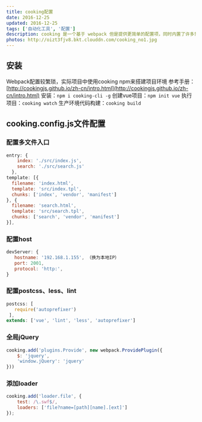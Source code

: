 ```yaml
---
title: cooking配置
date: 2016-12-25
updated: 2016-12-25
tags: ['自动化工具', '配置']
description: cooking 是一个基于 webpack 但是提供更简单的配置项，同时内置了许多常用配置的构建工具。
photos: http://oizt3fjv8.bkt.clouddn.com/cooking_no1.jpg
---
```


## 安装
Webpack配置较繁琐，实际项目中使用cooking npm来搭建项目环境
参考手册：[http://cookingjs.github.io/zh-cn/intro.html](http://cookingjs.github.io/zh-cn/intro.html)
安装：`npm i cooking-cli -g`
创建vue项目：`npm init vue`
执行项目：`cooking watch`
生产环境代码构建：`cooking build`

## cooking.config.js文件配置
### 配置多文件入口
```javascript
entry: {
    index: './src/index.js',
    search: './src/search.js'
  },
template: [{
  filename: 'index.html',
  template: 'src/index.tpl',
  chunks: ['index', 'vendor', 'manifest']
}, {
  filename: 'search.html',
  template: 'src/search.tpl',
  chunks: ['search', 'vendor', 'manifest']
}],
```
### 配置host
```javascript
devServer: {
   hostname: '192.168.1.155', （换为本地IP）
   port: 2001,
   protocol: 'http:',
}
```
### 配置postcss、less、lint
```javascript
postcss: [
   require('autoprefixer')
 ],
extends: ['vue', 'lint', 'less', 'autoprefixer']
```
### 全局jQuery
```javascript
cooking.add('plugins.Provide', new webpack.ProvidePlugin({
    $: 'jquery',
    'window.jQuery': 'jquery'
}))
```

### 添加loader
```javascript
cooking.add('loader.file', {
    test: /\.swf$/,
    loaders: ['file?name=[path][name].[ext]']
});
```
